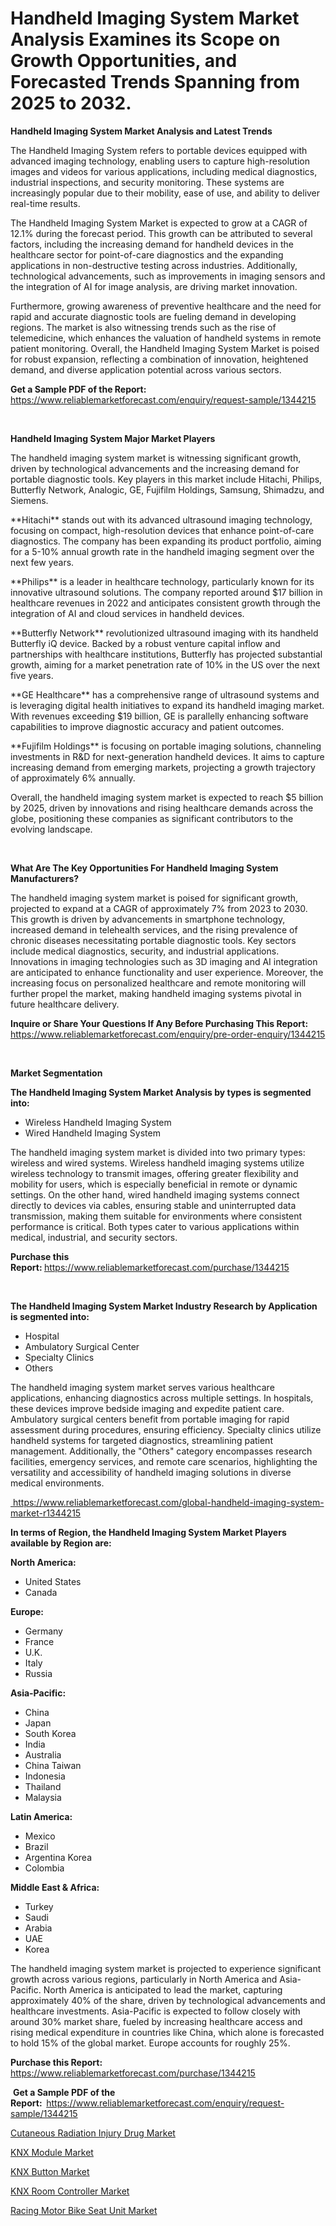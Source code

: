 <p><h1>Handheld Imaging System Market Analysis Examines its Scope on Growth Opportunities, and Forecasted Trends Spanning from 2025 to 2032.</h1></p><p><strong>Handheld Imaging System Market Analysis and Latest Trends</strong></p>
<p><p>The Handheld Imaging System refers to portable devices equipped with advanced imaging technology, enabling users to capture high-resolution images and videos for various applications, including medical diagnostics, industrial inspections, and security monitoring. These systems are increasingly popular due to their mobility, ease of use, and ability to deliver real-time results.</p><p>The Handheld Imaging System Market is expected to grow at a CAGR of 12.1% during the forecast period. This growth can be attributed to several factors, including the increasing demand for handheld devices in the healthcare sector for point-of-care diagnostics and the expanding applications in non-destructive testing across industries. Additionally, technological advancements, such as improvements in imaging sensors and the integration of AI for image analysis, are driving market innovation.</p><p>Furthermore, growing awareness of preventive healthcare and the need for rapid and accurate diagnostic tools are fueling demand in developing regions. The market is also witnessing trends such as the rise of telemedicine, which enhances the valuation of handheld systems in remote patient monitoring. Overall, the Handheld Imaging System Market is poised for robust expansion, reflecting a combination of innovation, heightened demand, and diverse application potential across various sectors.</p></p>
<p><strong>Get a Sample PDF of the Report:&nbsp;</strong> <a href="https://www.reliablemarketforecast.com/enquiry/request-sample/1344215?utm_campaign=1890&utm_medium=2&utm_source=Github&utm_content=ia&utm_term=24032025&utm_id=handheld-imaging-system">https://www.reliablemarketforecast.com/enquiry/request-sample/1344215</a></p>
<p>&nbsp;</p>
<p><strong>Handheld Imaging System Major Market Players</strong></p>
<p><p>The handheld imaging system market is witnessing significant growth, driven by technological advancements and the increasing demand for portable diagnostic tools. Key players in this market include Hitachi, Philips, Butterfly Network, Analogic, GE, Fujifilm Holdings, Samsung, Shimadzu, and Siemens.</p><p>**Hitachi** stands out with its advanced ultrasound imaging technology, focusing on compact, high-resolution devices that enhance point-of-care diagnostics. The company has been expanding its product portfolio, aiming for a 5-10% annual growth rate in the handheld imaging segment over the next few years.</p><p>**Philips** is a leader in healthcare technology, particularly known for its innovative ultrasound solutions. The company reported around $17 billion in healthcare revenues in 2022 and anticipates consistent growth through the integration of AI and cloud services in handheld devices.</p><p>**Butterfly Network** revolutionized ultrasound imaging with its handheld Butterfly iQ device. Backed by a robust venture capital inflow and partnerships with healthcare institutions, Butterfly has projected substantial growth, aiming for a market penetration rate of 10% in the US over the next five years.</p><p>**GE Healthcare** has a comprehensive range of ultrasound systems and is leveraging digital health initiatives to expand its handheld imaging market. With revenues exceeding $19 billion, GE is parallelly enhancing software capabilities to improve diagnostic accuracy and patient outcomes.</p><p>**Fujifilm Holdings** is focusing on portable imaging solutions, channeling investments in R&D for next-generation handheld devices. It aims to capture increasing demand from emerging markets, projecting a growth trajectory of approximately 6% annually.</p><p>Overall, the handheld imaging system market is expected to reach $5 billion by 2025, driven by innovations and rising healthcare demands across the globe, positioning these companies as significant contributors to the evolving landscape.</p></p>
<p>&nbsp;</p>
<p><strong>What Are The Key Opportunities For Handheld Imaging System Manufacturers?</strong></p>
<p><p>The handheld imaging system market is poised for significant growth, projected to expand at a CAGR of approximately 7% from 2023 to 2030. This growth is driven by advancements in smartphone technology, increased demand in telehealth services, and the rising prevalence of chronic diseases necessitating portable diagnostic tools. Key sectors include medical diagnostics, security, and industrial applications. Innovations in imaging technologies such as 3D imaging and AI integration are anticipated to enhance functionality and user experience. Moreover, the increasing focus on personalized healthcare and remote monitoring will further propel the market, making handheld imaging systems pivotal in future healthcare delivery.</p></p>
<p><strong>Inquire or Share Your Questions If Any Before Purchasing This Report:</strong> <a href="https://www.reliablemarketforecast.com/enquiry/pre-order-enquiry/1344215?utm_campaign=1890&utm_medium=2&utm_source=Github&utm_content=ia&utm_term=24032025&utm_id=handheld-imaging-system">https://www.reliablemarketforecast.com/enquiry/pre-order-enquiry/1344215</a></p>
<p>&nbsp;</p>
<p><strong>Market Segmentation</strong></p>
<p><strong>The Handheld Imaging System Market Analysis by types is segmented into:</strong></p>
<p><ul><li>Wireless Handheld Imaging System</li><li>Wired Handheld Imaging System</li></ul></p>
<p><p>The handheld imaging system market is divided into two primary types: wireless and wired systems. Wireless handheld imaging systems utilize wireless technology to transmit images, offering greater flexibility and mobility for users, which is especially beneficial in remote or dynamic settings. On the other hand, wired handheld imaging systems connect directly to devices via cables, ensuring stable and uninterrupted data transmission, making them suitable for environments where consistent performance is critical. Both types cater to various applications within medical, industrial, and security sectors.</p></p>
<p><strong>Purchase this Report:&nbsp;</strong><a href="https://www.reliablemarketforecast.com/purchase/1344215?utm_campaign=1890&utm_medium=2&utm_source=Github&utm_content=ia&utm_term=24032025&utm_id=handheld-imaging-system">https://www.reliablemarketforecast.com/purchase/1344215</a></p>
<p>&nbsp;</p>
<p><strong>The Handheld Imaging System Market Industry Research by Application is segmented into:</strong></p>
<p><ul><li>Hospital</li><li>Ambulatory Surgical Center</li><li>Specialty Clinics</li><li>Others</li></ul></p>
<p><p>The handheld imaging system market serves various healthcare applications, enhancing diagnostics across multiple settings. In hospitals, these devices improve bedside imaging and expedite patient care. Ambulatory surgical centers benefit from portable imaging for rapid assessment during procedures, ensuring efficiency. Specialty clinics utilize handheld systems for targeted diagnostics, streamlining patient management. Additionally, the "Others" category encompasses research facilities, emergency services, and remote care scenarios, highlighting the versatility and accessibility of handheld imaging solutions in diverse medical environments.</p></p>
<p><a href="https://www.reliablemarketforecast.com/global-handheld-imaging-system-market-r1344215?utm_campaign=1890&utm_medium=2&utm_source=Github&utm_content=ia&utm_term=24032025&utm_id=handheld-imaging-system">&nbsp;https://www.reliablemarketforecast.com/global-handheld-imaging-system-market-r1344215</a></p>
<p><strong>In terms of Region, the Handheld Imaging System Market Players available by Region are:</strong></p>
<p>
    <p> <strong> North America: </strong>
        <ul>
            <li>United States</li>
            <li>Canada</li>
        </ul>
        </p> 
    <p> <strong> Europe: </strong>
        <ul>
            <li>Germany</li>
            <li>France</li>
            <li>U.K.</li>
            <li>Italy</li>
            <li>Russia</li>
        </ul>
        </p> 
    <p> <strong> Asia-Pacific: </strong>
        <ul>
            <li>China</li>
            <li>Japan</li>
            <li>South Korea</li>
            <li>India</li>
            <li>Australia</li>
            <li>China Taiwan</li>
            <li>Indonesia</li>
            <li>Thailand</li>
            <li>Malaysia</li>
        </ul>
        </p> 
    <p> <strong> Latin America: </strong>
        <ul>
            <li>Mexico</li>
            <li>Brazil</li>
            <li>Argentina Korea</li>
            <li>Colombia</li>
        </ul>
        </p> 
    <p> <strong> Middle East & Africa: </strong>
        <ul>
            <li>Turkey</li>
            <li>Saudi</li>
            <li>Arabia</li>
            <li>UAE</li>
            <li>Korea</li>
        </ul>
    </p>
    </p>
<p><p>The handheld imaging system market is projected to experience significant growth across various regions, particularly in North America and Asia-Pacific. North America is anticipated to lead the market, capturing approximately 40% of the share, driven by technological advancements and healthcare investments. Asia-Pacific is expected to follow closely with around 30% market share, fueled by increasing healthcare access and rising medical expenditure in countries like China, which alone is forecasted to hold 15% of the global market. Europe accounts for roughly 25%.</p></p>
<p><strong>Purchase this Report: </strong><a href="https://www.reliablemarketforecast.com/purchase/1344215?utm_campaign=1890&utm_medium=2&utm_source=Github&utm_content=ia&utm_term=24032025&utm_id=handheld-imaging-system">https://www.reliablemarketforecast.com/purchase/1344215</a></p>
<p>&nbsp;<strong>Get a Sample PDF of the Report:&nbsp;&nbsp;</strong><a href="https://www.reliablemarketforecast.com/enquiry/request-sample/1344215?utm_campaign=1890&utm_medium=2&utm_source=Github&utm_content=ia&utm_term=24032025&utm_id=handheld-imaging-system">https://www.reliablemarketforecast.com/enquiry/request-sample/1344215</a></p>
<p><strong></strong></p>
<p><p><a href="https://github.com/gogashopkewy/Market-Research-Report-List-1/blob/main/cutaneous-radiation-injury-drug-market.md?utm_campaign=1890&utm_medium=2&utm_source=Github&utm_content=ia&utm_term=24032025&utm_id=handheld-imaging-system">Cutaneous Radiation Injury Drug Market</a></p><p><a href="https://github.com/lelahokendo/Market-Research-Report-List-1/blob/main/knx-module-market.md?utm_campaign=1890&utm_medium=2&utm_source=Github&utm_content=ia&utm_term=24032025&utm_id=handheld-imaging-system">KNX Module Market</a></p><p><a href="https://github.com/wantadhagino/Market-Research-Report-List-1/blob/main/knx-button-market.md?utm_campaign=1890&utm_medium=2&utm_source=Github&utm_content=ia&utm_term=24032025&utm_id=handheld-imaging-system">KNX Button Market</a></p><p><a href="https://github.com/vestadjogile/Market-Research-Report-List-1/blob/main/knx-room-controller-market.md?utm_campaign=1890&utm_medium=2&utm_source=Github&utm_content=ia&utm_term=24032025&utm_id=handheld-imaging-system">KNX Room Controller Market</a></p><p><a href="https://github.com/eskelimaksic/Market-Research-Report-List-1/blob/main/racing-motor-bike-seat-unit-market.md?utm_campaign=1890&utm_medium=2&utm_source=Github&utm_content=ia&utm_term=24032025&utm_id=handheld-imaging-system">Racing Motor Bike Seat Unit Market</a></p></p>